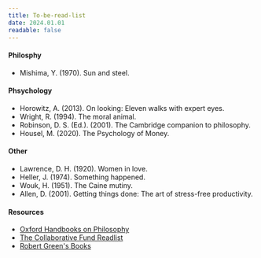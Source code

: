 ```yaml
---
title: To-be-read-list
date: 2024.01.01
readable: false
---
```


#### Philosphy
- Mishima, Y. (1970). Sun and steel.

#### Phsychology
- Horowitz, A. (2013). On looking: Eleven walks with expert eyes.
- Wright, R. (1994). The moral animal.
- Robinson, D. S. (Ed.). (2001). The Cambridge companion to philosophy.
- Housel, M. (2020). The Psychology of Money.

#### Other
- Lawrence, D. H. (1920). Women in love.
- Heller, J. (1974). Something happened.
- Wouk, H. (1951). The Caine mutiny.
- Allen, D. (2001). Getting things done: The art of stress-free productivity.


#### Resources
- [Oxford Handbooks on Philosophy](https://www.thriftbooks.com/series/oxford-handbooks-in-philosophy/71161/?srsltid=AfmBOor5uIlGjdon8tXVAnLz1O8eaEISIGEbaX60wQ-6EvxcCzGlygi1)
- [The Collaborative Fund Readlist](https://collabfund.com/blog/good-books/)
- [Robert Green's Books](https://powerseductionandwar.com/)